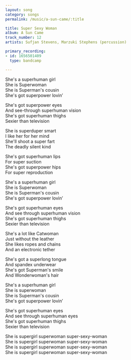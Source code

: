 ```yaml
---
layout: song
category: songs
permalink: /music/a-sun-came/:title

title: Super Sexy Woman
album: A Sun Came
track_number: 12
artists: Sufjan Stevens, Marzuki Stephens (percussion)

primary_recording:
- id: 1656501409
  type: bandcamp

---
```


She's a superhuman girl <br>
She is Superwoman <br>
She is Superman's cousin <br>
She's got superpower lovin’

She's got superpower eyes <br>
And see-through superhuman vision <br>
She's got superhuman thighs <br>
Sexier than television

She is superduper smart <br>
I like her for her mind <br>
She'll shoot a super fart <br>
The deadly silent kind

She's got superhuman lips <br>
For super suction <br>
She's got superpower hips <br>
For super reproduction

She's a superhuman girl <br>
She is Superwoman <br>
She is Superman's cousin <br>
She's got superpower lovin’

She's got superhuman eyes <br>
And see through superhuman vision <br>
She's got superhuman thighs <br>
Sexier than television

She's a lot like Catwoman <br>
Just without the leather <br>
She likes ropes and chains <br>
And an electronic tether

She's got a superlong tongue <br>
And spandex underwear <br>
She's got Superman's smile <br>
And Wonderwoman's hair

She's a superhuman girl <br>
She is superwoman <br>
She is Superman's cousin <br>
She's got superpower lovin’

She's got superhuman eyes <br>
And see through superhuman eyes  <br>
She's got superhuman thighs <br>
Sexier than television

She is supergirl superwoman super-sexy-woman <br>
She is supergirl superwoman super-sexy-woman <br>
She is supergirl superwoman super-sexy-woman <br>
She is supergirl superwoman super-sexy-woman